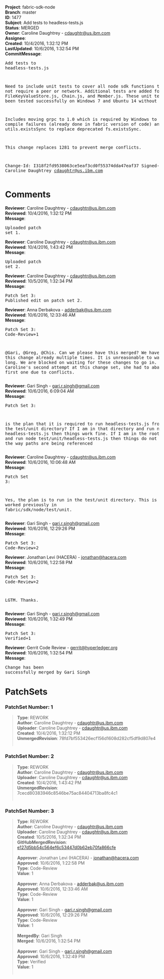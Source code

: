 <strong>Project</strong>: fabric-sdk-node<br><strong>Branch</strong>: master<br><strong>ID</strong>: 1477<br><strong>Subject</strong>: Add tests to headless-tests.js<br><strong>Status</strong>: MERGED<br><strong>Owner</strong>: Caroline Daughtrey - cdaughtr@us.ibm.com<br><strong>Assignee</strong>:<br><strong>Created</strong>: 10/4/2016, 1:32:12 PM<br><strong>LastUpdated</strong>: 10/6/2016, 1:32:54 PM<br><strong>CommitMessage</strong>:<br><pre>Add tests to headless-tests.js

Need to include unit tests to cover all
node sdk functions that do not require a peer or network. Additional tests
are added for FileKeyValueStore.js, Chain.js, and Member.js. These unit
tests have been tested successfully on Windows 7 and Ubuntu 14 without
Vagrant.

Includes moving grpc to 1.0 which is required by Windows to
prevent compile failures (already done in fabric version of code) and
utils.existsSync to replace deprecated fs.existsSync.

This change replaces 1281 to prevent merge conflicts.

Change-Id: I318f2fd9538063ce5eaf3cd0f55374dda47eaf37
Signed-off-by: Caroline Daughtrey <cdaughtr@us.ibm.com>
</pre><h1>Comments</h1><strong>Reviewer</strong>: Caroline Daughtrey - cdaughtr@us.ibm.com<br><strong>Reviewed</strong>: 10/4/2016, 1:32:12 PM<br><strong>Message</strong>: <pre>Uploaded patch set 1.</pre><strong>Reviewer</strong>: Caroline Daughtrey - cdaughtr@us.ibm.com<br><strong>Reviewed</strong>: 10/4/2016, 1:43:42 PM<br><strong>Message</strong>: <pre>Uploaded patch set 2.</pre><strong>Reviewer</strong>: Caroline Daughtrey - cdaughtr@us.ibm.com<br><strong>Reviewed</strong>: 10/5/2016, 1:32:34 PM<br><strong>Message</strong>: <pre>Patch Set 3: Published edit on patch set 2.</pre><strong>Reviewer</strong>: Anna Derbakova - adderbak@us.ibm.com<br><strong>Reviewed</strong>: 10/6/2016, 12:33:46 AM<br><strong>Message</strong>: <pre>Patch Set 3: Code-Review+1

@Gari, @Greg, @Chis. Can we please have this merged? We have rebased this change already multiple times. It is unreasonable to wait this long. We are blocked on waiting for these changes to go in. This is Caroline's second attempt at this change set, she had to abandon the first one due to conflicts.</pre><strong>Reviewer</strong>: Gari Singh - gari.r.singh@gmail.com<br><strong>Reviewed</strong>: 10/6/2016, 6:09:04 AM<br><strong>Message</strong>: <pre>Patch Set 3:

is the plan that it is required to run headless-tests.js from within the test/unit directory?   If I am in that directory and run node headless-tests.js then things work fine.  If I am in the root directory and run node test/unit/headless-tests.js then things do not work due to the way paths are being referenced</pre><strong>Reviewer</strong>: Caroline Daughtrey - cdaughtr@us.ibm.com<br><strong>Reviewed</strong>: 10/6/2016, 10:06:48 AM<br><strong>Message</strong>: <pre>Patch Set 3:

Yes, the plan is to run in the test/unit directory.  This is how it worked previously in fabric/sdk/node/test/unit.</pre><strong>Reviewer</strong>: Gari Singh - gari.r.singh@gmail.com<br><strong>Reviewed</strong>: 10/6/2016, 12:29:26 PM<br><strong>Message</strong>: <pre>Patch Set 3: Code-Review+2</pre><strong>Reviewer</strong>: Jonathan Levi (HACERA) - jonathan@hacera.com<br><strong>Reviewed</strong>: 10/6/2016, 1:22:58 PM<br><strong>Message</strong>: <pre>Patch Set 3: Code-Review+2

LGTM. Thanks.</pre><strong>Reviewer</strong>: Gari Singh - gari.r.singh@gmail.com<br><strong>Reviewed</strong>: 10/6/2016, 1:32:49 PM<br><strong>Message</strong>: <pre>Patch Set 3: Verified+1</pre><strong>Reviewer</strong>: Gerrit Code Review - gerrit@hyperledger.org<br><strong>Reviewed</strong>: 10/6/2016, 1:32:54 PM<br><strong>Message</strong>: <pre>Change has been successfully merged by Gari Singh</pre><h1>PatchSets</h1><h3>PatchSet Number: 1</h3><blockquote><strong>Type</strong>: REWORK<br><strong>Author</strong>: Caroline Daughtrey - cdaughtr@us.ibm.com<br><strong>Uploader</strong>: Caroline Daughtrey - cdaughtr@us.ibm.com<br><strong>Created</strong>: 10/4/2016, 1:32:12 PM<br><strong>UnmergedRevision</strong>: 78fd7bf553426ecf156d1608d282cf5df9d807e4<br><br></blockquote><h3>PatchSet Number: 2</h3><blockquote><strong>Type</strong>: REWORK<br><strong>Author</strong>: Caroline Daughtrey - cdaughtr@us.ibm.com<br><strong>Uploader</strong>: Caroline Daughtrey - cdaughtr@us.ibm.com<br><strong>Created</strong>: 10/4/2016, 1:43:42 PM<br><strong>UnmergedRevision</strong>: 7cecd80383946c8546be75ac84404713ba8fc4c1<br><br></blockquote><h3>PatchSet Number: 3</h3><blockquote><strong>Type</strong>: REWORK<br><strong>Author</strong>: Caroline Daughtrey - cdaughtr@us.ibm.com<br><strong>Uploader</strong>: Caroline Daughtrey - cdaughtr@us.ibm.com<br><strong>Created</strong>: 10/5/2016, 1:32:34 PM<br><strong>GitHubMergedRevision</strong>: [e127d5bb54c564ef6c53447d0b62eb70fa866cfe](https://github.com/hyperledger/fabric-sdk-node/commit/e127d5bb54c564ef6c53447d0b62eb70fa866cfe)<br><br><strong>Approver</strong>: Jonathan Levi (HACERA) - jonathan@hacera.com<br><strong>Approved</strong>: 10/6/2016, 1:22:58 PM<br><strong>Type</strong>: Code-Review<br><strong>Value</strong>: 1<br><br><strong>Approver</strong>: Anna Derbakova - adderbak@us.ibm.com<br><strong>Approved</strong>: 10/6/2016, 12:33:46 AM<br><strong>Type</strong>: Code-Review<br><strong>Value</strong>: 1<br><br><strong>Approver</strong>: Gari Singh - gari.r.singh@gmail.com<br><strong>Approved</strong>: 10/6/2016, 12:29:26 PM<br><strong>Type</strong>: Code-Review<br><strong>Value</strong>: 1<br><br><strong>MergedBy</strong>: Gari Singh<br><strong>Merged</strong>: 10/6/2016, 1:32:54 PM<br><br><strong>Approver</strong>: Gari Singh - gari.r.singh@gmail.com<br><strong>Approved</strong>: 10/6/2016, 1:32:49 PM<br><strong>Type</strong>: Verified<br><strong>Value</strong>: 1<br><br></blockquote>